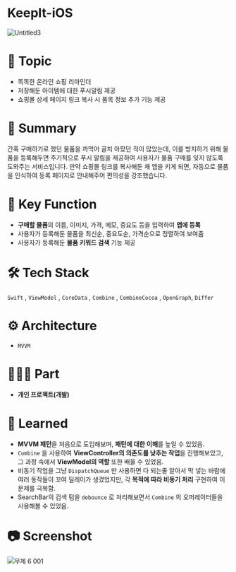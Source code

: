 # KeepIt-iOS
![Untitled3](https://github.com/KeepIt-App/KeepIt-iOS/assets/11778058/6541fad3-bf7e-4626-ac14-267d0f2a63e8)

# 📌 Topic

- 똑똑한 온라인 쇼핑 리마인더
- 저장해둔 아이템에 대한 푸시알림 제공
- 쇼핑몰 상세 페이지 링크 복사 시 품목 정보 추가 기능 제공

# 🤔 Summary

간혹 구매하기로 했던 물품을 까먹어 골치 아팠던 적이 많았는데, 이를 방지하기 위해 물품을 등록해두면 주기적으로 푸시 알림을 제공하여 사용자가 물품 구매를 잊지 않도록 도와주는 서비스입니다. 만약 쇼핑몰 링크를 복사해둔 채 앱을 키게 되면, 자동으로 물품을 인식하여 등록 페이지로 안내해주어 편의성을 강조했습니다.

# 🌟 Key Function

- **구매할 물품**의 이름, 이미지, 가격, 메모, 중요도 등을 입력하여 **앱에 등록**
- 사용자가 등록해둔 물품을 최신순, 중요도순, 가격순으로 정렬하여 보여줌
- 사용자가 등록해둔 **물품 키워드 검색** 기능 제공

# 🛠 Tech Stack

`Swift` , `ViewModel` , `CoreData` , `Combine` , `CombineCocoa` , `OpenGraph`, `Differ` 

# ⚙️ Architecture

- `MVVM`

# 🧑🏻‍💻 Part

- **개인 프로젝트(개발)**

# 📝 Learned

- **MVVM 패턴**을 처음으로 도입해보며, **패턴에 대한 이해**를 높일 수 있었음.
- `Combine` 을 사용하여 **ViewController의 의존도를 낮추는 작업**을 진행해보았고, 그 과정 속에서 **ViewModel의 역할** 또한 배울 수 있었음.
- 비동기 작업을 그냥 `DispatchQueue` 만 사용하면 다 되는줄 알아서 막 넣는 바람에 여러 동작들이 꼬여 딜레이가 생겼었지만, 각 **목적에 따라 비동기 처리** 구현하여 이 문제를 극복함.
- SearchBar의 검색 텀을 `debounce` 로 처리해보면서 `Combine` 의 오퍼레이터들을 사용해볼 수 있었음.

# 📷 Screenshot
  ![무제 6 001](https://github.com/KeepIt-App/KeepIt-iOS/assets/11778058/b6a13899-9dec-4e15-9979-28d67d861743)
